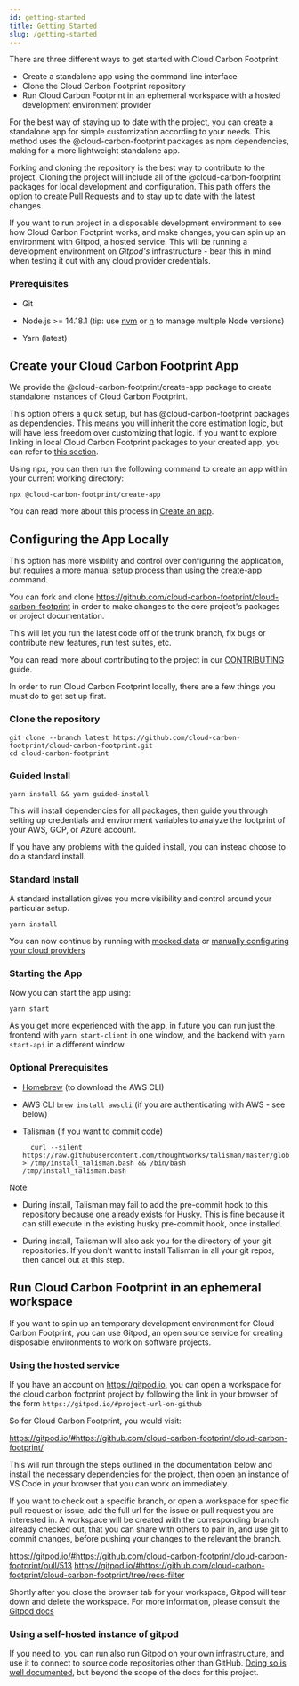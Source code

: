```yaml
---
id: getting-started
title: Getting Started
slug: /getting-started
---
```


There are three different ways to get started with Cloud Carbon Footprint:

- Create a standalone app using the command line interface
- Clone the Cloud Carbon Footprint repository
- Run Cloud Carbon Footprint in an ephemeral workspace with a hosted development environment provider

For the best way of staying up to date with the project, you can create a standalone app for simple customization according to your needs. This method uses the @cloud-carbon-footprint packages as npm dependencies, making for a more lightweight standalone app.

Forking and cloning the repository is the best way to contribute to the project. Cloning the project will include all of the @cloud-carbon-footprint packages for local development and configuration. This path offers the option to create Pull Requests and to stay up to date with the latest changes.

If you want to run project in a disposable development environment to see how Cloud Carbon Footprint works, and make changes, you can spin up an environment with Gitpod, a hosted service. This will be running a development environment on _Gitpod's_ infrastructure - bear this in mind when testing it out with any cloud provider credentials.

### Prerequisites

- Git

- Node.js >= 14.18.1 (tip: use [nvm](https://github.com/nvm-sh/nvm) or [n](https://github.com/tj/n) to manage multiple Node versions)

- Yarn (latest)

## Create your Cloud Carbon Footprint App

We provide the @cloud-carbon-footprint/create-app package to create standalone instances of Cloud Carbon Footprint.

This option offers a quick setup, but has @cloud-carbon-footprint packages as dependencies. This means you will inherit the core estimation logic, but will have less freedom over customizing that logic. If you want to explore linking in local Cloud Carbon Footprint packages to your created app, you can refer to [this section](./CreateApp.md#linking-in-local-cloud-carbon-footprint-packages).

Using npx, you can then run the following command to create an app within your current working directory:

```
npx @cloud-carbon-footprint/create-app
```

You can read more about this process in [Create an app](./CreateApp.md).

## Configuring the App Locally

This option has more visibility and control over configuring the application, but requires a more manual setup process than using the create-app command.

You can fork and clone https://github.com/cloud-carbon-footprint/cloud-carbon-footprint in order to make changes to the core project's packages or project documentation.

This will let you run the latest code off of the trunk branch, fix bugs or contribute new features, run test suites, etc.

You can read more about contributing to the project in our [CONTRIBUTING](https://github.com/cloud-carbon-footprint/cloud-carbon-footprint/blob/trunk/CONTRIBUTING.md) guide.

In order to run Cloud Carbon Footprint locally, there are a few things you must do to get set up first.

### Clone the repository

```
git clone --branch latest https://github.com/cloud-carbon-footprint/cloud-carbon-footprint.git
cd cloud-carbon-footprint
```

### Guided Install

```
yarn install && yarn guided-install
```

This will install dependencies for all packages, then guide you through setting up credentials and environment variables to analyze the footprint of your AWS, GCP, or Azure account.

If you have any problems with the guided install, you can instead choose to do a standard install.

### Standard Install

A standard installation gives you more visibility and control around your particular setup.

```
yarn install
```

You can now continue by running with [mocked data](./RunWithMockedData.md) or [manually configuring your cloud providers](./AWS.md)

### Starting the App

Now you can start the app using:

```
yarn start
```

As you get more experienced with the app, in future you can run just the frontend with `yarn start-client` in one window, and the backend with `yarn start-api` in a different window.

### Optional Prerequisites

- [Homebrew](https://brew.sh/) (to download the AWS CLI)

- AWS CLI `brew install awscli` (if you are authenticating with AWS - see below)

- Talisman (if you want to commit code)

        curl --silent https://raw.githubusercontent.com/thoughtworks/talisman/master/global_install_scripts/install.bash > /tmp/install_talisman.bash && /bin/bash /tmp/install_talisman.bash

Note:

- During install, Talisman may fail to add the pre-commit hook to this repository because one already exists for Husky. This is fine because it can still execute in the existing husky pre-commit hook, once installed.

- During install, Talisman will also ask you for the directory of your git repositories. If you don't want to install Talisman in all your git repos, then cancel out at this step.


## Run Cloud Carbon Footprint in an ephemeral workspace

If you want to spin up an temporary development environment for Cloud Carbon Footprint, you can use Gitpod, an open source service for creating disposable environments to work on software projects.

### Using the hosted service

If you have an account on https://gitpod.io, you can open a workspace for the cloud carbon footprint project by following the link in your browser of the form `https://gitpod.io/#project-url-on-github`

So for Cloud Carbon Footprint, you would visit:

https://gitpod.io/#https://github.com/cloud-carbon-footprint/cloud-carbon-footprint/

This will run through the steps outlined in the documentation below and install the necessary dependencies for the project, then open an instance of VS Code in your browser that you can work on immediately.

If you want to check out a specific branch, or open a workspace for specific pull request or issue, add the full url for the issue or pull request you are interested in. A workspace will be created with the corresponding branch already checked out, that you can share with others to pair in, and use git to commit changes, before pushing your changes to the relevant the branch. 

https://gitpod.io/#https://github.com/cloud-carbon-footprint/cloud-carbon-footprint/pull/513
https://gitpod.io/#https://github.com/cloud-carbon-footprint/cloud-carbon-footprint/tree/recs-filter

Shortly after you close the browser tab for your workspace, Gitpod will tear down and delete the workspace. For more information, please consult the [Gitpod docs](https://www.gitpod.io/docs/)

### Using a self-hosted instance of gitpod

If you need to, you can run also run Gitpod on your own infrastructure, and use it to connect to source code repositories other than GitHub. [Doing so is well documented](https://www.gitpod.io/docs/self-hosted/latest), but beyond the scope of the docs for this project.

